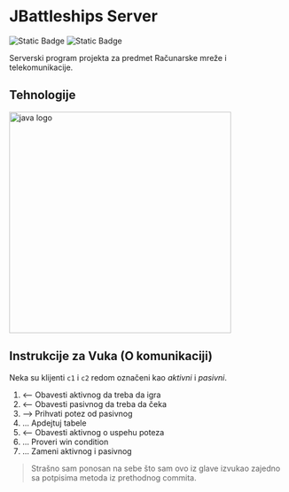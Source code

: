 # JBattleships Server
![Static Badge](https://img.shields.io/badge/Luka_Jelisavac-2022%2F0554-darkgreen)
![Static Badge](https://img.shields.io/badge/Vuk_Janju%C5%A1evi%C4%87-2022%2F0225-orange)

Serverski program projekta za predmet Računarske mreže i telekomunikacije.

## Tehnologije
<img src="https://i.pinimg.com/originals/8b/5c/d8/8b5cd84967ae411f0281f5ee371e0b76.jpg" height="400" alt="java logo"  />

## Instrukcije za Vuka (O komunikaciji)
Neka su klijenti `c1` i `c2` redom označeni kao _aktivni_ i _pasivni_.
1. <-- Obavesti aktivnog da treba da igra
2. <-- Obavesti pasivnog da treba da čeka
3. --> Prihvati potez od pasivnog
4. ... Apdejtuj tabele
5. <-- Obavesti aktivnog o uspehu poteza
6. ... Proveri win condition
7. ... Zameni aktivnog i pasivnog

> Strašno sam ponosan na sebe što sam ovo iz glave izvukao zajedno sa potpisima metoda iz prethodnog commita.
